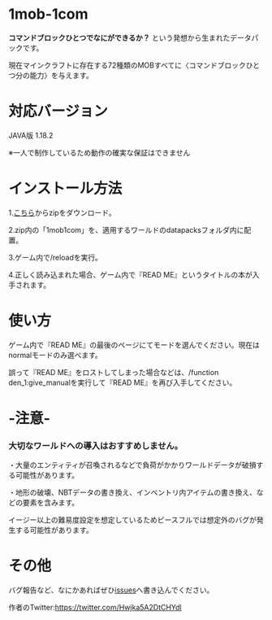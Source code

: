 # 1mob-1com
**コマンドブロックひとつでなにができるか？**
という発想から生まれたデータパックです。

現在マインクラフトに存在する72種類のMOBすべてに〈コマンドブロックひとつ分の能力〉を与えます。
# 対応バージョン

JAVA版 1.18.2

※一人で制作しているため動作の確実な保証はできません
# インストール方法
1.[こちら](https://github.com/oden0209/1mob-1com/tags)からzipをダウンロード。

2.zip内の「1mob1com」を、適用するワールドのdatapacksフォルダ内に配置。

3.ゲーム内で/reloadを実行。

4.正しく読み込まれた場合、ゲーム内で『READ ME』というタイトルの本が入手されます。
# 使い方
ゲーム内で『READ ME』の最後のページにてモードを選んでください。現在はnormalモードのみ選べます。

誤って『READ ME』をロストしてしまった場合などは、/function den_1:give_manualを実行して『READ ME』を再び入手してください。
# -注意-
### 大切なワールドへの導入はおすすめしません。

・大量のエンティティが召喚されるなどで負荷がかかりワールドデータが破損する可能性があります。

・地形の破壊、NBTデータの書き換え、インベントリ内アイテムの書き換え、などの要素を含みます。

イージー以上の難易度設定を想定しているためピースフルでは想定外のバグが発生する可能性があります。
# その他
バグ報告など、なにかあればぜひ[issues](https://github.com/oden0209/1mob-1com/issues)へ書き込んでください。

作者のTwitter:https://twitter.com/Hwjka5A2DtCHYdl
